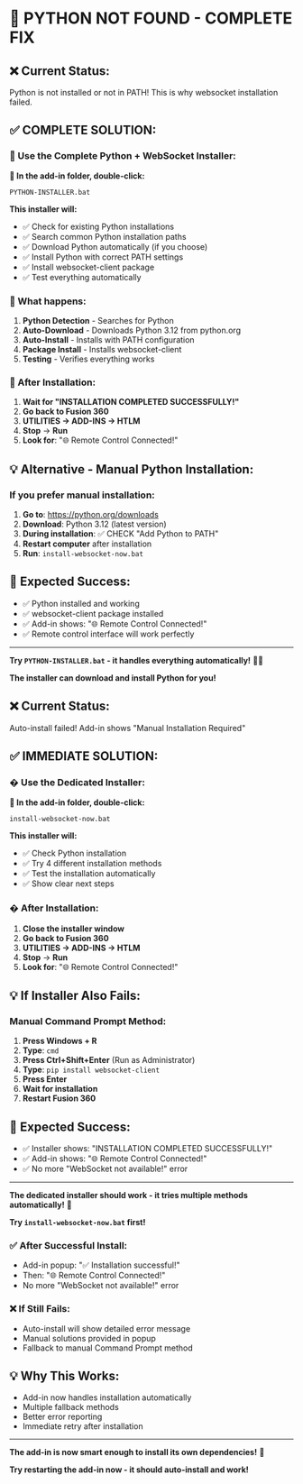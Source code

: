 # 🐍 PYTHON NOT FOUND - COMPLETE FIX

## ❌ Current Status:
Python is not installed or not in PATH! This is why websocket installation failed.

## ✅ COMPLETE SOLUTION:

### 🚀 Use the Complete Python + WebSocket Installer:

**📁 In the add-in folder, double-click:**
```
PYTHON-INSTALLER.bat
```

**This installer will:**
- ✅ Check for existing Python installations
- ✅ Search common Python installation paths  
- ✅ Download Python automatically (if you choose)
- ✅ Install Python with correct PATH settings
- ✅ Install websocket-client package
- ✅ Test everything automatically

### 🔄 What happens:
1. **Python Detection** - Searches for Python
2. **Auto-Download** - Downloads Python 3.12 from python.org
3. **Auto-Install** - Installs with PATH configuration
4. **Package Install** - Installs websocket-client
5. **Testing** - Verifies everything works

### 🔄 After Installation:

1. **Wait for "INSTALLATION COMPLETED SUCCESSFULLY!"**
2. **Go back to Fusion 360**
3. **UTILITIES → ADD-INS → HTLM**
4. **Stop** → **Run**
5. **Look for**: "🌐 Remote Control Connected!"

## 💡 Alternative - Manual Python Installation:

### If you prefer manual installation:
1. **Go to**: https://python.org/downloads
2. **Download**: Python 3.12 (latest version)  
3. **During installation**: ✅ CHECK "Add Python to PATH"
4. **Restart computer** after installation
5. **Run**: `install-websocket-now.bat`

## 🎯 Expected Success:
- ✅ Python installed and working
- ✅ websocket-client package installed  
- ✅ Add-in shows: "🌐 Remote Control Connected!"
- ✅ Remote control interface will work perfectly

---

**Try `PYTHON-INSTALLER.bat` - it handles everything automatically!** 🐍🚀

**The installer can download and install Python for you!**

## ❌ Current Status:
Auto-install failed! Add-in shows "Manual Installation Required"

## ✅ IMMEDIATE SOLUTION:

### � Use the Dedicated Installer:

**📁 In the add-in folder, double-click:**
```
install-websocket-now.bat
```

**This installer will:**
- ✅ Check Python installation
- ✅ Try 4 different installation methods
- ✅ Test the installation automatically
- ✅ Show clear next steps

### � After Installation:

1. **Close the installer window**
2. **Go back to Fusion 360**
3. **UTILITIES → ADD-INS → HTLM**
4. **Stop** → **Run**
5. **Look for**: "🌐 Remote Control Connected!"

## 💡 If Installer Also Fails:

### Manual Command Prompt Method:
1. **Press Windows + R**
2. **Type**: `cmd`
3. **Press Ctrl+Shift+Enter** (Run as Administrator)
4. **Type**: `pip install websocket-client`
5. **Press Enter**
6. **Wait for installation**
7. **Restart Fusion 360**

## 🎯 Expected Success:
- ✅ Installer shows: "INSTALLATION COMPLETED SUCCESSFULLY!"
- ✅ Add-in shows: "🌐 Remote Control Connected!"
- ✅ No more "WebSocket not available!" error

---

**The dedicated installer should work - it tries multiple methods automatically!** 🔧

**Try `install-websocket-now.bat` first!**

### ✅ After Successful Install:
- Add-in popup: "✅ Installation successful!"
- Then: "🌐 Remote Control Connected!"
- No more "WebSocket not available!" error

### ❌ If Still Fails:
- Auto-install will show detailed error message
- Manual solutions provided in popup
- Fallback to manual Command Prompt method

## 💡 Why This Works:
- Add-in now handles installation automatically
- Multiple fallback methods
- Better error reporting
- Immediate retry after installation

---

**The add-in is now smart enough to install its own dependencies!** 🤖

**Try restarting the add-in now - it should auto-install and work!**
